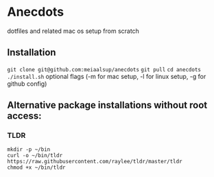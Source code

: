 # Anecdots
dotfiles and related mac os setup from scratch

## Installation
`git clone git@github.com:meiaalsup/anecdots`
`git pull`
`cd anecdots`
`./install.sh` optional flags (-m for mac setup, -l for linux setup, -g for github config)


## Alternative package installations without root access:

### TLDR
```
mkdir -p ~/bin
curl -o ~/bin/tldr https://raw.githubusercontent.com/raylee/tldr/master/tldr
chmod +x ~/bin/tldr
```
